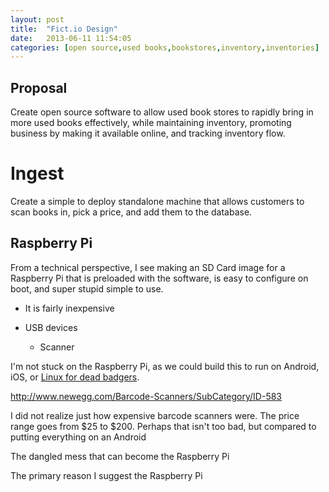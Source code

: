 ```yaml
---
layout: post
title:  "Fict.io Design"
date:   2013-06-11 11:54:05
categories: [open source,used books,bookstores,inventory,inventories]
---
```



## Proposal

Create open source software to allow used book stores to rapidly bring in more used books effectively, while maintaining inventory, promoting business by making it available online, and tracking inventory flow.


# Ingest

Create a simple to deploy standalone machine that allows customers to scan books in, pick a price, and add them to the database.

## Raspberry Pi

From a technical perspective, I see making an SD Card image for a Raspberry Pi that is preloaded with the software, is easy to configure on boot, and super stupid simple to use.


* It is fairly inexpensive

* USB devices
    * Scanner

I'm not stuck on the Raspberry Pi, as we could build this to run on Android, iOS, or [Linux for dead badgers](http://www.amazon.com/books/dp/1894953479).

http://www.newegg.com/Barcode-Scanners/SubCategory/ID-583

I did not realize just how expensive barcode scanners were. The price range goes from $25 to $200. Perhaps that isn't too bad, but compared to putting everything on an Android


The dangled mess that can become the Raspberry Pi 


The primary reason I suggest the Raspberry Pi


